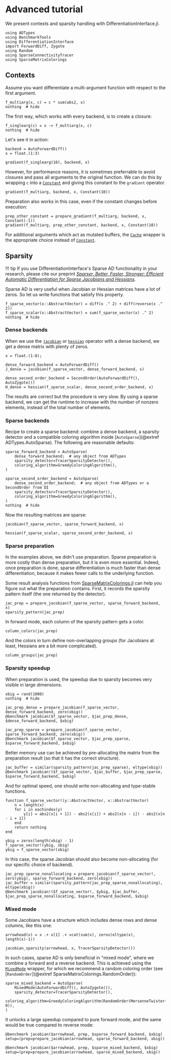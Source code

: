 # Advanced tutorial

We present contexts and sparsity handling with DifferentiationInterface.jl.

```@example tuto_advanced
using ADTypes
using BenchmarkTools
using DifferentiationInterface
import ForwardDiff, Zygote
using Random
using SparseConnectivityTracer
using SparseMatrixColorings
```

## Contexts

Assume you want differentiate a multi-argument function with respect to the first argument.

```@example tuto_advanced
f_multiarg(x, c) = c * sum(abs2, x)
nothing  # hide
```

The first way, which works with every backend, is to create a closure:

```@example tuto_advanced
f_singlearg(c) = x -> f_multiarg(x, c)
nothing  # hide
```

Let's see it in action:

```@example tuto_advanced
backend = AutoForwardDiff()
x = float.(1:3)

gradient(f_singlearg(10), backend, x)
```

However, for performance reasons, it is sometimes preferrable to avoid closures and pass all arguments to the original function.
We can do this by wrapping `c` into a [`Constant`](@ref) and giving this constant to the `gradient` operator.

```@example tuto_advanced
gradient(f_multiarg, backend, x, Constant(10))
```

Preparation also works in this case, even if the constant changes before execution:

```@example tuto_advanced
prep_other_constant = prepare_gradient(f_multiarg, backend, x, Constant(-1))
gradient(f_multiarg, prep_other_constant, backend, x, Constant(10))
```

For additional arguments which act as mutated buffers, the [`Cache`](@ref) wrapper is the appropriate choice instead of [`Constant`](@ref).

## Sparsity

!!! tip
    If you use DifferentiationInterface's Sparse AD functionality in your research,
    please cite our preprint [*Sparser, Better, Faster, Stronger: Efficient Automatic Differentiation for Sparse Jacobians and Hessians*](https://arxiv.org/abs/2501.17737).

Sparse AD is very useful when Jacobian or Hessian matrices have a lot of zeros.
So let us write functions that satisfy this property.

```@example tuto_advanced
f_sparse_vector(x::AbstractVector) = diff(x .^ 2) + diff(reverse(x .^ 2))
f_sparse_scalar(x::AbstractVector) = sum(f_sparse_vector(x) .^ 2)
nothing  # hide
```

### Dense backends

When we use the [`jacobian`](@ref) or [`hessian`](@ref) operator with a dense backend, we get a dense matrix with plenty of zeros.

```@example tuto_advanced
x = float.(1:8);
```

```@example tuto_advanced
dense_forward_backend = AutoForwardDiff()
J_dense = jacobian(f_sparse_vector, dense_forward_backend, x)
```

```@example tuto_advanced
dense_second_order_backend = SecondOrder(AutoForwardDiff(), AutoZygote())
H_dense = hessian(f_sparse_scalar, dense_second_order_backend, x)
```

The results are correct but the procedure is very slow.
By using a sparse backend, we can get the runtime to increase with the number of nonzero elements, instead of the total number of elements.

### Sparse backends

Recipe to create a sparse backend: combine a dense backend, a sparsity detector and a compatible coloring algorithm inside [`AutoSparse`](@extref ADTypes.AutoSparse).
The following are reasonable defaults:

```@example tuto_advanced
sparse_forward_backend = AutoSparse(
    dense_forward_backend;  # any object from ADTypes
    sparsity_detector=TracerSparsityDetector(),
    coloring_algorithm=GreedyColoringAlgorithm(),
)

sparse_second_order_backend = AutoSparse(
    dense_second_order_backend;  # any object from ADTypes or a SecondOrder from DI
    sparsity_detector=TracerSparsityDetector(),
    coloring_algorithm=GreedyColoringAlgorithm(),
)
nothing  # hide
```

Now the resulting matrices are sparse:

```@example tuto_advanced
jacobian(f_sparse_vector, sparse_forward_backend, x)
```

```@example tuto_advanced
hessian(f_sparse_scalar, sparse_second_order_backend, x)
```

### Sparse preparation

In the examples above, we didn't use preparation.
Sparse preparation is more costly than dense preparation, but it is even more essential.
Indeed, once preparation is done, sparse differentiation is much faster than dense differentiation, because it makes fewer calls to the underlying function.

Some result analysis functions from [SparseMatrixColorings.jl](https://github.com/gdalle/SparseMatrixColorings.jl) can help you figure out what the preparation contains.
First, it records the sparsity pattern itself (the one returned by the detector).

```@example tuto_advanced
jac_prep = prepare_jacobian(f_sparse_vector, sparse_forward_backend, x)
sparsity_pattern(jac_prep)
```

In forward mode, each column of the sparsity pattern gets a color.

```@example tuto_advanced
column_colors(jac_prep)
```

And the colors in turn define non-overlapping groups (for Jacobians at least, Hessians are a bit more complicated).

```@example tuto_advanced
column_groups(jac_prep)
```

### Sparsity speedup

When preparation is used, the speedup due to sparsity becomes very visible in large dimensions.

```@example tuto_advanced
xbig = rand(1000)
nothing  # hide
```

```@example tuto_advanced
jac_prep_dense = prepare_jacobian(f_sparse_vector, dense_forward_backend, zero(xbig))
@benchmark jacobian($f_sparse_vector, $jac_prep_dense, $dense_forward_backend, $xbig)
```

```@example tuto_advanced
jac_prep_sparse = prepare_jacobian(f_sparse_vector, sparse_forward_backend, zero(xbig))
@benchmark jacobian($f_sparse_vector, $jac_prep_sparse, $sparse_forward_backend, $xbig)
```

Better memory use can be achieved by pre-allocating the matrix from the preparation result (so that it has the correct structure).

```@example tuto_advanced
jac_buffer = similar(sparsity_pattern(jac_prep_sparse), eltype(xbig))
@benchmark jacobian!($f_sparse_vector, $jac_buffer, $jac_prep_sparse, $sparse_forward_backend, $xbig)
```

And for optimal speed, one should write non-allocating and type-stable functions.

```@example tuto_advanced
function f_sparse_vector!(y::AbstractVector, x::AbstractVector)
    n = length(x)
    for i in eachindex(y)
        y[i] = abs2(x[i + 1]) - abs2(x[i]) + abs2(x[n - i]) - abs2(x[n - i + 1])
    end
    return nothing
end

ybig = zeros(length(xbig) - 1)
f_sparse_vector!(ybig, xbig)
ybig ≈ f_sparse_vector(xbig)
```

In this case, the sparse Jacobian should also become non-allocating (for our specific choice of backend).

```@example tuto_advanced
jac_prep_sparse_nonallocating = prepare_jacobian(f_sparse_vector!, zero(ybig), sparse_forward_backend, zero(xbig))
jac_buffer = similar(sparsity_pattern(jac_prep_sparse_nonallocating), eltype(xbig))
@benchmark jacobian!($f_sparse_vector!, $ybig, $jac_buffer, $jac_prep_sparse_nonallocating, $sparse_forward_backend, $xbig)
```

### Mixed mode

Some Jacobians have a structure which includes dense rows and dense columns, like this one:

```@example tuto_advanced
arrowhead(x) = x .+ x[1] .+ vcat(sum(x), zeros(eltype(x), length(x)-1))

jacobian_sparsity(arrowhead, x, TracerSparsityDetector())
```

In such cases, sparse AD is only beneficial in "mixed mode", where we combine a forward and a reverse backend.
This is achieved using the [`MixedMode`](@ref) wrapper, for which we recommend a random coloring order (see [`RandomOrder`](@extref SparseMatrixColorings.RandomOrder)):

```@example tuto_advanced
sparse_mixed_backend = AutoSparse(
    MixedMode(AutoForwardDiff(), AutoZygote()),
    sparsity_detector=TracerSparsityDetector(),
    coloring_algorithm=GreedyColoringAlgorithm(RandomOrder(MersenneTwister(), 0)),
)
```

It unlocks a large speedup compared to pure forward mode, and the same would be true compared to reverse mode:

```@example tuto_advanced
@benchmark jacobian($arrowhead, prep, $sparse_forward_backend, $xbig) setup=(prep=prepare_jacobian(arrowhead, sparse_forward_backend, xbig))
```

```@example tuto_advanced
@benchmark jacobian($arrowhead, prep, $sparse_mixed_backend, $xbig) setup=(prep=prepare_jacobian(arrowhead, sparse_mixed_backend, xbig))
```
